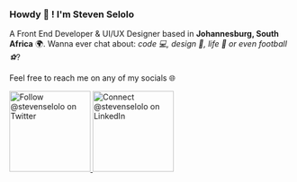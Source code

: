 ### Howdy 👋 ! I'm Steven Selolo 

A Front End Developer & UI/UX Designer based in **Johannesburg, South Africa** 🌍. Wanna ever chat about: *code 💻, design 🎨, life 🧬 or even football ⚽*?

<!-- qoutes here -->

Feel free to reach me on any of my socials 🌐

<p>
  <a href="https://twitter.com/intent/follow?screen_name=stevenselolo">
    <img src="https://user-images.githubusercontent.com/66909427/106758558-524f5800-663a-11eb-8c15-29b6c7fc830b.png" width="144" alt="Follow @stevenselolo on Twitter" title="Follow @stevenselolo on Twitter">
  </a>

   <a href="https://www.linkedin.com/in/stevenselolo/">
    <img src="https://user-images.githubusercontent.com/66909427/106758810-a22e1f00-663a-11eb-8988-8e6eb8e7f608.png" width="144" alt="Connect @stevenselolo on LinkedIn" title="Connect @stevenselolo on LinkedIn">
  </a>

  <!--<a href="https://www.instagram.com/stevenselolo/">
    <img src="https://user-images.githubusercontent.com/66909427/106758969-d73a7180-663a-11eb-9103-a93ea0e77b0a.png" width="156" alt="Follow @UserName on Instagram" title="Follow @UserName on Instagram">
  </a>-->

  <!--<a href="https://www.youtube.com/channel/">
    <img src="https://user-images.githubusercontent.com/66909427/110124887-54d4d700-7dcb-11eb-88c4-e299f897e39b.png" width="156" alt="Subscribe @ChannelName on YouTube" title="Subscribe @ChannelName on YouTube">
  </a>-->
</p>
